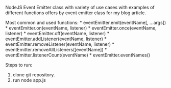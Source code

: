 NodeJS Event Emitter class with variety of use cases with examples of different functions offers by event emitter class for my blog article.

Most common and used functions:
    * eventEmitter.emit(eventName[, ...args])
    * eventEmitter.on(eventName, listener)
    * eventEmitter.once(eventName, listener)
    * eventEmitter.off(eventName, listener)
    * eventEmitter.addListener(eventName, listener)
    * eventEmitter.removeListener(eventName, listener)
    * eventEmitter.removeAllListeners([eventName])
    * eventEmitter.listenerCount(eventName)
    * eventEmitter.eventNames()


Steps to run:
1. clone git repository.
2. run node app.js
